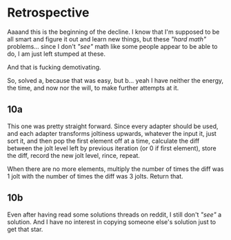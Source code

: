 # Retrospective #

Aaaand this is the beginning of the decline. I know that I'm supposed to be all smart and figure it out and learn new things, but these *"hard math"* problems... since I don't *"see"* math like some people appear to be able to do, I am just left stumped at these.

And that is fucking demotivating.

So, solved a, because that was easy, but b... yeah I have neither the energy, the time, and now nor the will, to make further attempts at it.

## 10a ##

This one was pretty straight forward. Since every adapter should be used, and each adapter transforms joltiness upwards, whatever the input it, just sort it, and then pop the first element off at a time, calculate the diff between the jolt level left by previous iteration (or 0 if first element), store the diff, record the new jolt level, rince, repeat.

When there are no more elements, multiply the number of times the diff was 1 jolt with the number of times the diff was 3 jolts. Return that.

## 10b ##

Even after having read some solutions threads on reddit, I still don't *"see"* a solution.
And I have no interest in copying someone else's solution just to get that star.
